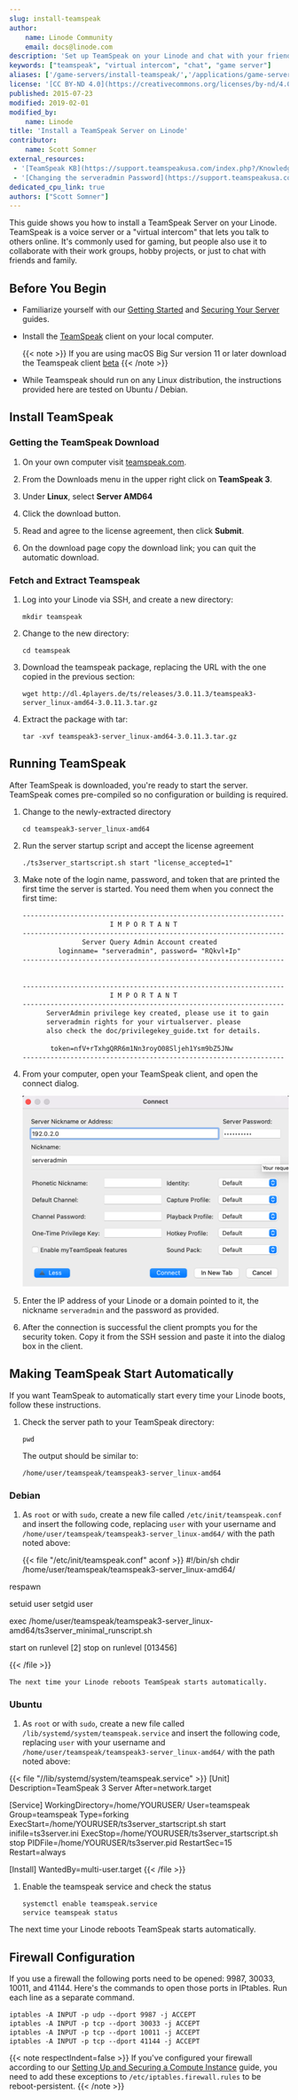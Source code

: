 ```yaml
---
slug: install-teamspeak
author:
    name: Linode Community
    email: docs@linode.com
description: 'Set up TeamSpeak on your Linode and chat with your friends or coworkers while gaming, working, or otherwise'
keywords: ["teamspeak", "virtual intercom", "chat", "game server"]
aliases: ['/game-servers/install-teamspeak/','/applications/game-servers/install-teamspeak/']
license: '[CC BY-ND 4.0](https://creativecommons.org/licenses/by-nd/4.0)'
published: 2015-07-23
modified: 2019-02-01
modified_by:
    name: Linode
title: 'Install a TeamSpeak Server on Linode'
contributor:
    name: Scott Somner
external_resources:
 - '[TeamSpeak KB](https://support.teamspeakusa.com/index.php?/Knowledgebase/List/Index/10/english)'
 - '[Changing the serveradmin Password](https://support.teamspeakusa.com/index.php?/Knowledgebase/Article/View/326/0/how-do-i-change-or-reset-the-password-of-the-serveradmin-server-query-account)'
dedicated_cpu_link: true
authors: ["Scott Somner"]
---
```


This guide shows you how to install a TeamSpeak Server on your Linode. TeamSpeak is a voice server or a "virtual intercom" that lets you talk to others online. It's commonly used for gaming, but people also use it to collaborate with their work groups, hobby projects, or just to chat with friends and family.

## Before You Begin

* Familiarize yourself with our [Getting Started](/docs/products/platform/get-started/) and [Securing Your Server](/docs/products/compute/compute-instances/guides/set-up-and-secure/) guides.

* Install the [TeamSpeak](http://www.teamspeak.com/) client on your local computer.

    {{< note >}}
    If you are using macOS Big Sur version 11 or later download the Teamspeak client [beta](http://files.teamspeak-services.com/pre_releases/client/3.5.7-beta.1/)
    {{< /note >}}

* While Teamspeak should run on any Linux distribution, the instructions provided here are tested on Ubuntu / Debian.

## Install TeamSpeak

### Getting the TeamSpeak Download

1.  On your own computer visit [teamspeak.com](http://www.teamspeak.com/).

2.  From the Downloads menu in the upper right click on **TeamSpeak 3**.

3.  Under **Linux**, select **Server AMD64**

4.  Click the download button.

5.  Read and agree to the license agreement, then click **Submit**.

6.  On the download page copy the download link; you can quit the automatic download.

### Fetch and Extract Teamspeak

1.  Log into your Linode via SSH, and create a new directory:

        mkdir teamspeak

2.  Change to the new directory:

        cd teamspeak

3.  Download the teamspeak package, replacing the URL with the one copied in the previous section:

        wget http://dl.4players.de/ts/releases/3.0.11.3/teamspeak3-server_linux-amd64-3.0.11.3.tar.gz

4.  Extract the package with tar:

        tar -xvf teamspeak3-server_linux-amd64-3.0.11.3.tar.gz


## Running TeamSpeak

After TeamSpeak is downloaded, you're ready to start the server. TeamSpeak comes pre-compiled so no configuration or building is required.

1.  Change to the newly-extracted directory

        cd teamspeak3-server_linux-amd64

2.  Run the server startup script and accept the license agreement

        ./ts3server_startscript.sh start "license_accepted=1"

3.  Make note of the login name, password, and token that are printed the first time the server is started. You need them when you connect the first time:

        ------------------------------------------------------------------
                              I M P O R T A N T
        ------------------------------------------------------------------
                       Server Query Admin Account created
                 loginname= "serveradmin", password= "RQkvl+Ip"
        ------------------------------------------------------------------


        ------------------------------------------------------------------
                              I M P O R T A N T
        ------------------------------------------------------------------
              ServerAdmin privilege key created, please use it to gain
              serveradmin rights for your virtualserver. please
              also check the doc/privilegekey_guide.txt for details.

               token=nfV+rTxhgQRR6m1Nn3royO08Sljeh1Ysm9bZ5JNw
        ------------------------------------------------------------------

4.  From your computer, open your TeamSpeak client, and open the connect dialog.

    ![The connect dialog box](teamspeak-connect.png)

5.  Enter the IP address of your Linode or a domain pointed to it, the nickname `serveradmin` and the password as provided.

6.  After the connection is successful the client prompts you for the security token. Copy it from the SSH session and paste it into the dialog box in the client.


## Making TeamSpeak Start Automatically

If you want TeamSpeak to automatically start every time your Linode boots, follow these instructions.

1.  Check the server path to your TeamSpeak directory:

        pwd

    The output should be similar to:

        /home/user/teamspeak/teamspeak3-server_linux-amd64

### Debian
1.  As `root` or with `sudo`, create a new file called `/etc/init/teamspeak.conf` and insert the following code, replacing `user` with your username and `/home/user/teamspeak/teamspeak3-server_linux-amd64/` with the path noted above:

    {{< file "/etc/init/teamspeak.conf" aconf >}}
#!/bin/sh
chdir /home/user/teamspeak/teamspeak3-server_linux-amd64/

respawn

setuid user
setgid user

exec /home/user/teamspeak/teamspeak3-server_linux-amd64/ts3server_minimal_runscript.sh

start on runlevel [2]
stop on runlevel [013456]

{{< /file >}}


    The next time your Linode reboots TeamSpeak starts automatically.

### Ubuntu
1. As `root` or with `sudo`, create a new file called `/lib/systemd/system/teamspeak.service` and insert the following code, replacing `user` with your username and `/home/user/teamspeak/teamspeak3-server_linux-amd64/` with the path noted above:

{{< file "//lib/systemd/system/teamspeak.service" >}}
[Unit]
Description=TeamSpeak 3 Server
After=network.target

[Service]
WorkingDirectory=/home/YOURUSER/
User=teamspeak Group=teamspeak
Type=forking
ExecStart=/home/YOURUSER/ts3server_startscript.sh start
inifile=ts3server.ini
ExecStop=/home/YOURUSER/ts3server_startscript.sh stop
PIDFile=/home/YOURUSER/ts3server.pid
RestartSec=15
Restart=always

[Install]
WantedBy=multi-user.target
{{< /file >}}

1. Enable the teamspeak service and check the status

       systemctl enable teamspeak.service
       service teamspeak status

 The next time your Linode reboots TeamSpeak starts automatically.

## Firewall Configuration

If you use a firewall the following ports need to be opened: 9987, 30033, 10011, and 41144.  Here's the commands to open those ports in IPtables. Run each line as a separate command.

    iptables -A INPUT -p udp --dport 9987 -j ACCEPT
    iptables -A INPUT -p tcp --dport 30033 -j ACCEPT
    iptables -A INPUT -p tcp --dport 10011 -j ACCEPT
    iptables -A INPUT -p tcp --dport 41144 -j ACCEPT

{{< note respectIndent=false >}}
If you've configured your firewall according to our [Setting Up and Securing a Compute Instance](/docs/products/compute/compute-instances/guides/set-up-and-secure/) guide, you need to add these exceptions to `/etc/iptables.firewall.rules` to be reboot-persistent.
{{< /note >}}
